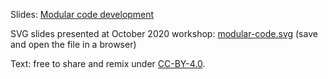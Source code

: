 Slides: [Modular code development](http://cicero.xyz/v3/remark/0.14.0/github.com/coderefinery/modular-code-development/master/talk.md)

SVG slides presented at October 2020 workshop: [modular-code.svg](modular-code.svg) (save and open the file in a browser)

Text: free to share and remix under [CC-BY-4.0](https://creativecommons.org/licenses/by/4.0/).
